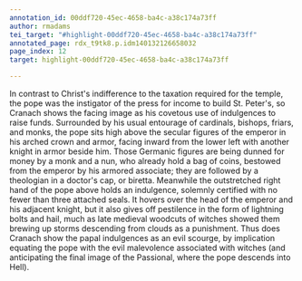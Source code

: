 ```yaml
---
annotation_id: 00ddf720-45ec-4658-ba4c-a38c174a73ff
author: rmadams
tei_target: "#highlight-00ddf720-45ec-4658-ba4c-a38c174a73ff"
annotated_page: rdx_t9tk8.p.idm140132126658032
page_index: 12
target: highlight-00ddf720-45ec-4658-ba4c-a38c174a73ff

---
```

In contrast to Christ's indifference to the taxation required for the temple, the pope was the instigator of the press for income to build St. Peter's, so Cranach shows the facing image as his covetous use of indulgences to raise funds.  Surrounded by his usual entourage of cardinals, bishops, friars, and monks, the pope sits high above the secular figures of the emperor in his arched crown and armor, facing inward from the lower left with another knight in armor beside him.  Those Germanic figures are being dunned for money by a monk and a nun, who already hold a bag of coins, bestowed from the emperor by his armored associate; they are followed by a theologian in a doctor's cap, or biretta.  Meanwhile the outstretched right hand of the pope above holds an indulgence, solemnly certified with no fewer than three attached seals.  It hovers over the head of the emperor and his adjacent knight, but it also gives off pestilence in the form of lightning bolts and hail, much as late medieval woodcuts of witches showed them brewing up storms descending from clouds as a punishment.  Thus does Cranach show the papal indulgences as an evil scourge, by implication equating the pope with the evil malevolence associated with witches (and anticipating the final image of the Passional, where the pope descends into Hell).   